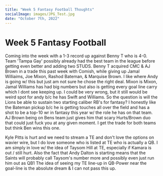 ```yaml
---
title: "Week 5 Fantasy Football Thoughts"
socialImage: images/JPG_Test.jpg
date: "October 7th, 2022"
---
```


# Week 5 Fantasy Football

Coming into the week with a 1-3 record up against Benny T who is 4-0.
Team 'Tampa Gay' possibly already had the best team in the league before getting even better and adding two STUDS.
Benny T acquired CMC & AJ Brown in a trade this past week with Comish, while giving up Jamal Williaims, Joe Mixon, Rashod Bateman, & Marquise Brown.
I like where Andy is going w/ this but just am not sure he chose the right deal. Mixon is Mixon, Jamal Williams has had big numbers but also is getting every goal line carry which I dont see keeping up. I could be very wrong, but it still would be weird spot for andy b/c he has Swift and Williams. So the question is will the Lions be able to sustain two starting caliber RB's for fantasy? I honestly like the Bateman pickup b/c he is getting touches all over the field and has a shot to be a top-10 wr in fantasy this year w/ the role he has on that team. AJ Brown being on Bens team just gives him that scary Hurts/Brown duo that could just fuck you at any given moment. I get the trade for both teams but think Ben wins this one.

Kyle Pitts is hurt and we need to stream a TE and don't love the options on wavier wire, but I do love someone who is listed at TE who is actually a QB.
I am simply in love w/ the idea of Taysom Hill at TE, especially if Kamara is out / still hurt.
Also the fact that Andy Dalton is starting means that the Saints will probably call Taysom's number more and possibly even just run him out as QB1
The idea of seeing my TE line-up in QB-Power near the goal-line is the absolute dream & I can not pass this up.
